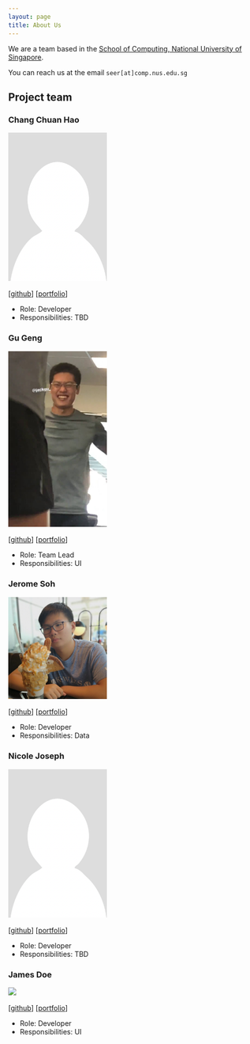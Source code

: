 ```yaml
---
layout: page
title: About Us
---
```


We are a team based in the [School of Computing, National University of Singapore](http://www.comp.nus.edu.sg).

You can reach us at the email `seer[at]comp.nus.edu.sg`

## Project team

### Chang Chuan Hao

<img src="images/chang-ch.png" width="200px">

[[github](https://github.com/Chang-CH)]
[[portfolio](team/johndoe.md)]

* Role: Developer
* Responsibilities: TBD

### Gu Geng

<img src="images/jackgugz.png" width="200px">

[[github](https://github.com/jackgugz)]
[[portfolio](team/johndoe.md)]

* Role: Team Lead
* Responsibilities: UI

### Jerome Soh

<img src="images/Jeromesyl.png" width="200px">

[[github](http://github.com/Jeromesyl)] 
[[portfolio](team/johndoe.md)]

* Role: Developer
* Responsibilities: Data

### Nicole Joseph

<img src="images/nicolej2122.png" width="200px">

[[github](http://github.com/nicolej2122)]
[[portfolio](team/nicolej2122.md)]

* Role: Developer
* Responsibilities: TBD

### James Doe

<img src="images/johndoe.png" width="200px">

[[github](http://github.com/johndoe)]
[[portfolio](team/johndoe.md)]

* Role: Developer
* Responsibilities: UI
